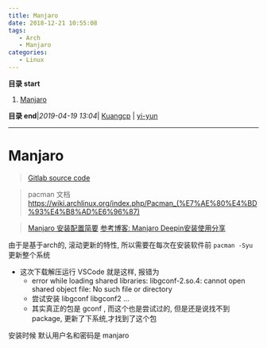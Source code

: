 ```yaml
---
title: Manjaro
date: 2018-12-21 10:55:08
tags: 
   - Arch
   - Manjaro
categories: 
   - Linux
---
```


**目录 start**
 
1. [Manjaro](#manjaro)

**目录 end**|_2019-04-19 13:04_| [Kuangcp](https://github.com/Kuangcp/Note) | [yi-yun](https://github.com/yi-yun/Memo)
****************************************
# Manjaro
> [Gitlab source code](https://gitlab.manjaro.org/explore/groups)

> pacman 文档 https://wiki.archlinux.org/index.php/Pacman_(%E7%AE%80%E4%BD%93%E4%B8%AD%E6%96%87)

> [Manjaro 安装配置简要](https://blog.csdn.net/ouening/article/details/79633966)
> [参考博客: Manjaro Deepin安装使用分享](https://zhuanlan.zhihu.com/p/43442012)

由于是基于arch的, 滚动更新的特性, 所以需要在每次在安装软件前 `pacman -Syu` 更新整个系统
- 这次下载解压运行 VSCode 就是这样, 报错为 
   - error while loading shared libraries: libgconf-2.so.4: cannot open shared object file: No such file or directory
   - 尝试安装 libgconf libgconf2 ...
   - 其实真正的包是 gconf , 而这个也是尝试过的,  但是还是说找不到package, 更新了下系统,才找到了这个包

安装时候 默认用户名和密码是 manjaro

